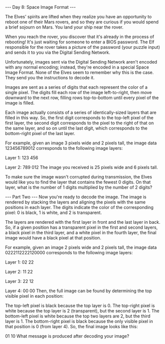 --- Day 8: Space Image Format ---

The Elves' spirits are lifted when they realize you have an opportunity to
reboot one of their Mars rovers, and so they are curious if you would spend a
brief sojourn on Mars. You land your ship near the rover.

When you reach the rover, you discover that it's already in the process of
rebooting! It's just waiting for someone to enter a BIOS password. The Elf
responsible for the rover takes a picture of the password (your puzzle input)
and sends it to you via the Digital Sending Network.

Unfortunately, images sent via the Digital Sending Network aren't encoded with
any normal encoding; instead, they're encoded in a special Space Image Format.
None of the Elves seem to remember why this is the case. They send you the
instructions to decode it.

Images are sent as a series of digits that each represent the color of a single
pixel. The digits fill each row of the image left-to-right, then move downward
to the next row, filling rows top-to-bottom until every pixel of the image is
filled.

Each image actually consists of a series of identically-sized layers that are
filled in this way. So, the first digit corresponds to the top-left pixel of the
first layer, the second digit corresponds to the pixel to the right of that on
the same layer, and so on until the last digit, which corresponds to the
bottom-right pixel of the last layer.

For example, given an image 3 pixels wide and 2 pixels tall, the image data
123456789012 corresponds to the following image layers:

Layer 1: 123
         456

Layer 2: 789
         012
The image you received is 25 pixels wide and 6 pixels tall.

To make sure the image wasn't corrupted during transmission, the Elves would
like you to find the layer that contains the fewest 0 digits. On that layer,
what is the number of 1 digits multiplied by the number of 2 digits?

--- Part Two ---
Now you're ready to decode the image. The image is rendered by stacking the
layers and aligning the pixels with the same positions in each layer. The digits
indicate the color of the corresponding pixel: 0 is black, 1 is white, and 2 is
transparent.

The layers are rendered with the first layer in front and the last layer in
back. So, if a given position has a transparent pixel in the first and second
layers, a black pixel in the third layer, and a white pixel in the fourth layer,
the final image would have a black pixel at that position.

For example, given an image 2 pixels wide and 2 pixels tall, the image data
0222112222120000 corresponds to the following image layers:

Layer 1: 02
         22

Layer 2: 11
         22

Layer 3: 22
         12

Layer 4: 00
         00
Then, the full image can be found by determining the top visible pixel in each
position:

The top-left pixel is black because the top layer is 0.
The top-right pixel is white because the top layer is 2 (transparent), but the
second layer is 1.
The bottom-left pixel is white because the top two layers are 2, but the third
layer is 1.
The bottom-right pixel is black because the only visible pixel in that position
is 0 (from layer 4).
So, the final image looks like this:

01
10
What message is produced after decoding your image?


